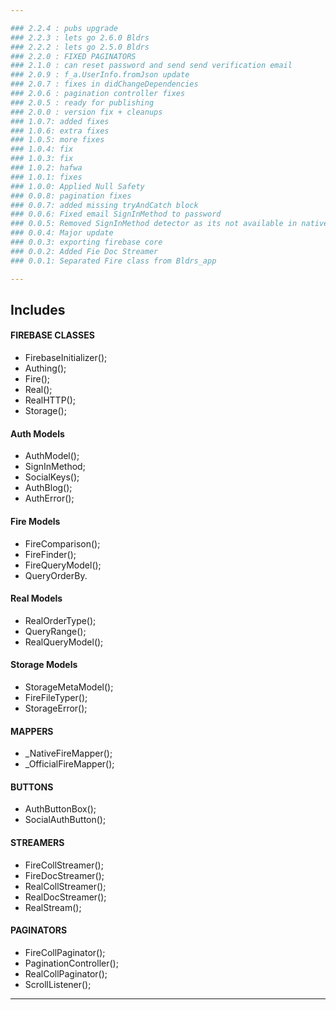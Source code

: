 ```yaml
---

### 2.2.4 : pubs upgrade
### 2.2.3 : lets go 2.6.0 Bldrs
### 2.2.2 : lets go 2.5.0 Bldrs
### 2.2.0 : FIXED PAGINATORS
### 2.1.0 : can reset password and send send verification email
### 2.0.9 : f_a.UserInfo.fromJson update
### 2.0.7 : fixes in didChangeDependencies
### 2.0.6 : pagination controller fixes
### 2.0.5 : ready for publishing
### 2.0.0 : version fix + cleanups
### 1.0.7: added fixes
### 1.0.6: extra fixes
### 1.0.5: more fixes
### 1.0.4: fix
### 1.0.3: fix
### 1.0.2: hafwa
### 1.0.1: fixes
### 1.0.0: Applied Null Safety
### 0.0.8: pagination fixes
### 0.0.7: added missing tryAndCatch block
### 0.0.6: Fixed email SignInMethod to password
### 0.0.5: Removed SignInMethod detector as its not available in native
### 0.0.4: Major update
### 0.0.3: exporting firebase core
### 0.0.2: Added Fie Doc Streamer
### 0.0.1: Separated Fire class from Bldrs_app

---
```


## Includes

#### FIREBASE CLASSES
* FirebaseInitializer();
* Authing();
* Fire();
* Real();
* RealHTTP();
* Storage();

#### Auth Models
* AuthModel();
* SignInMethod;
* SocialKeys();
* AuthBlog();
* AuthError();

#### Fire Models
* FireComparison();
* FireFinder();
* FireQueryModel();
* QueryOrderBy.

#### Real Models
* RealOrderType();
* QueryRange();
* RealQueryModel();

#### Storage Models
* StorageMetaModel();
* FireFileTyper();
* StorageError();

#### MAPPERS
* _NativeFireMapper();
* _OfficialFireMapper();

#### BUTTONS
* AuthButtonBox();
* SocialAuthButton();

#### STREAMERS
* FireCollStreamer();
* FireDocStreamer();
* RealCollStreamer();
* RealDocStreamer();
* RealStream();

#### PAGINATORS
* FireCollPaginator();
* PaginationController();
* RealCollPaginator();
* ScrollListener();

---
